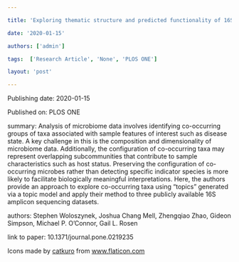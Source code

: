 ---
title: 'Exploring thematic structure and predicted functionality of 16S rRNA amplicon data'
date: '2020-01-15'
authors: ['admin']
tags:  ['Research Article', 'None', 'PLOS ONE']
layout: 'post'
---
Publishing date: 2020-01-15

Published on: PLOS ONE

summary: Analysis of microbiome data involves identifying co-occurring groups of taxa associated with sample features of interest such as disease state. A key challenge in this is the composition and dimensionality of microbiome data. Additionally, the configuration of co-occurring taxa may represent overlapping subcommunities that contribute to sample characteristics such as host status. Preserving the configuration of co-occurring microbes rather than detecting specific indicator species is more likely to facilitate biologically meaningful interpretations. Here, the authors provide an approach to explore co-occurring taxa using “topics” generated via a topic model and apply their method to  three publicly available 16S amplicon sequencing datasets. 

authors: Stephen Woloszynek, Joshua Chang Mell, Zhengqiao Zhao, Gideon Simpson, Michael P. O’Connor, Gail L. Rosen

link to paper: 10.1371/journal.pone.0219235

Icons made by <a href="https://www.flaticon.com/free-icon/bookshelves_3576884" title="catkuro">catkuro</a> from <a href="https://www.flaticon.com/" title="Flaticon"> www.flaticon.com</a>